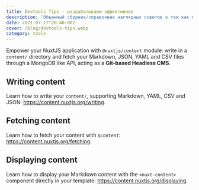 ```yaml
---
title: Devtools Tips - разрабатываем эффективнее
description: 'Объемный сборник/справочник наглядных советов о том как повысить эффективность разработки при помощи различных полезных опций в консоли разработчика в браузерах.'
date: 2021-07-17T20:40:00Z
cover: /blog/devtools-tips.webp
category: tools
---
```


Empower your NuxtJS application with `@nuxtjs/content` module: write in a `content/` directory and fetch your Markdown, JSON, YAML and CSV files through a MongoDB like API, acting as a **Git-based Headless CMS**.

## Writing content

Learn how to write your `content/`, supporting Markdown, YAML, CSV and JSON: https://content.nuxtjs.org/writing.

## Fetching content

Learn how to fetch your content with `$content`: https://content.nuxtjs.org/fetching.

## Displaying content

Learn how to display your Markdown content with the `<nuxt-content>` component directly in your template: https://content.nuxtjs.org/displaying.